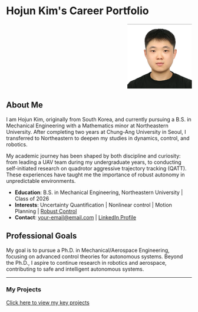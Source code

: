 # Hojun Kim's Career Portfolio

<div align="right">
  <img src="profile.jpg" alt="Hojun Kim's profile picture" width="175" />
</div>

## About Me
I am Hojun Kim, originally from South Korea, and currently pursuing a B.S. in Mechanical Engineering with a Mathematics minor at Northeastern University.
After completing two years at Chung-Ang University in Seoul, I transferred to Northeastern to deepen my studies in dynamics, control, and robotics.  

My academic journey has been shaped by both discipline and curiosity: from leading a UAV team during my undergraduate years, to conducting self-initiated research on quadrotor aggressive trajectory tracking (QATT). These experiences have taught me the importance of robust autonomy in unpredictable environments.  

- **Education**: B.S. in Mechanical Engineering, Northeastern University | Class of 2026
- **Interests**: Uncertainty Quantification | Nonlinear control | Motion Planning | [Robust Control](research-interests.html)
- **Contact**: your-email@email.com | [LinkedIn Profile](https://www.linkedin.com/)

## Professional Goals
My goal is to pursue a Ph.D. in Mechanical/Aerospace Engineering, focusing on advanced control theories for autonomous systems. 
Beyond the Ph.D., I aspire to continue research in robotics and aerospace, contributing to safe and intelligent autonomous systems.  

---
### My Projects
[Click here to view my key projects](projects.html)
